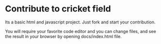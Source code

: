 # Contribute to cricket field

Its a basic html and javascript project. Just fork and start your contribution.

You will require your favorite code editor and you can change files, and see the result in your browser by opening docs/index.html file. 
